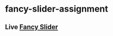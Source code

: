 # fancy-slider-assignment
## Live [Fancy Slider](https://iamarif1.github.io/fancy-slider-assignment/)
